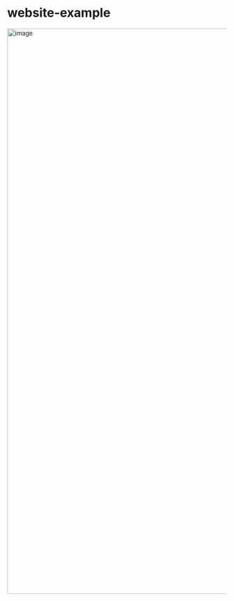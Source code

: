 # website-example
<img width="1296" alt="image" src="https://github.com/Argot-Vierer/website-example/assets/91915189/a196f365-4587-40ff-8840-b16b1a13d2da">
